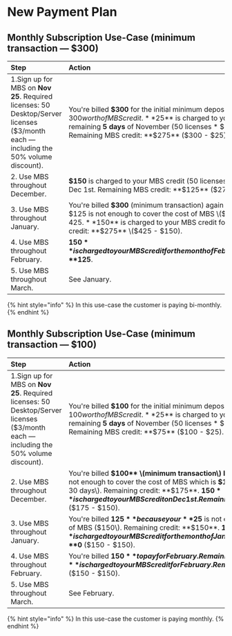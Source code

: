# New Payment Plan

## Monthly Subscription Use-Case \(minimum transaction — $300\)

| Step | Action |
| :--- | :--- |
| 1.Sign up for MBS on **Nov 25**. Required licenses: 50 Desktop/Server licenses  \($3/month each — including the 50% volume discount\). | You're billed **$300** for the initial minimum deposit which converts into $300 worth of MBS credit. **$25** is charged to your MBS credit for the remaining **5 days** of November \(50 licenses \* $3 / 30 days \* 5 days\). Remaining MBS credit: **$275** \($300 - $25\). |
| 2. Use MBS throughout December. | **$150** is charged to your MBS credit \(50 licenses \* $3 \* 30 days\) on Dec 1st. Remaining MBS credit: **$125** \($275 - $150\). |
| 3. Use MBS throughout January. | You're billed **$300** \(minimum transaction\) again on Jan 1st because your $125 is not enough to cover the cost of MBS \($150\). Remaining credit: $425. **$150** is charged to your MBS credit for January.  Remaining credit: **$275** \($425 - $150\). |
| 4. Use MBS throughout February. | **$150** is charged to your MBS credit for the month of February. Remaining credit: **$125**. |
| 5. Use MBS throughout March. | See January. |

{% hint style="info" %}
In this use-case the customer is paying bi-monthly.
{% endhint %}

## Monthly Subscription Use-Case \(minimum transaction — $100\)

| Step | Action |
| :--- | :--- |
| 1.Sign up for MBS on **Nov 25**. Required licenses: 50 Desktop/Server licenses  \($3/month each — including the 50% volume discount\). | You're billed **$100** for the initial minimum deposit which converts into $100 worth of MBS credit. **$25** is charged to your MBS credit for the remaining **5 days** of November \(50 licenses \* $3 / 30 days \* 5 days\). Remaining MBS credit: **$75** \($100 - $25\). |
| 2. Use MBS throughout December. | You're billed **$100** \(minimum transaction\) because your **$75** is not enough to cover the cost of MBS which is **$150** \(50 licenses \* $3 \* 30 days\). Remaining credit: **$175**. **$150** is charged to your MBS credit on Dec 1st. Remaining MBS credit: **$25** \($175 - $150\). |
| 3. Use MBS throughout January. | You're billed **$125** because your **$25** is not enough to cover the cost of MBS \($150\). Remaining credit: **$150**. **$150** is charged to your MBS credit for the month of January.  Remaining credit: **$0** \($150 - $150\). |
| 4. Use MBS throughout February. | You're billed **$150** to pay for February. Remaining credit: **$150**. **$150** is charged to your MBS credit for February. Remaining credit: **$0** \($150 - $150\). |
| 5. Use MBS throughout March. | See February. |

{% hint style="info" %}
In this use-case the customer is paying monthly.
{% endhint %}

